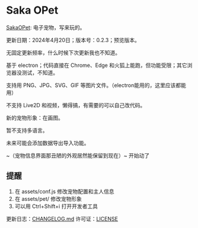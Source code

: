 # Saka OPet
[SakaOPet](https://gitee.com/sakarwei/sakaopet): 电子宠物，写来玩的。

更新日期：2024年4月20日；版本号：0.2.3；预览版本。

无固定更新频率，什么时候下次更新我也不知道。

基于 electron；代码直接在 Chrome、Edge 和火狐上能跑，但功能受限；其它浏览器没测试，不知道。

支持用 PNG、JPG、SVG、GIF 等图片文件。（electron能用的，这里应该都能用）

不支持 Live2D 和视频，懒得搞，有需要的可以自己改代码。

新的宠物形象：在画图。

暂不支持多语言。

未来可能会添加数据导出导入功能。

~（宠物信息界面那丑陋的外观居然能保留到现在）~ 开始动了

## 提醒
1. 在 assets/conf.js 修改宠物配置和主人信息
2. 在 assets/pet/ 修改宠物形象
3. 可以用 Ctrl+Shift+i 打开开发者工具

更新日志：[CHANGELOG.md](CHANGELOG.md)
许可证：[LICENSE](LICENSE)
